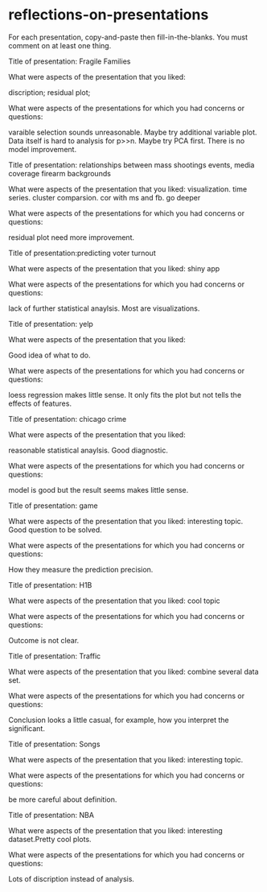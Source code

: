 # reflections-on-presentations

For each presentation, copy-and-paste then fill-in-the-blanks.  You must comment on at least one thing. 


Title of presentation: Fragile Families

What were aspects of the presentation that you liked:

discription; residual plot; 

What were aspects of the presentations for which you had concerns or questions:

varaible selection sounds unreasonable. Maybe try additional variable plot.
Data itself is hard to analysis for p>>n. Maybe try PCA first.
There is no model improvement.





Title of presentation: relationships between mass shootings events, media coverage firearm backgrounds

What were aspects of the presentation that you liked:
visualization. time series. cluster comparsion.  cor with ms and fb. go deeper

What were aspects of the presentations for which you had concerns or questions:

residual plot need more improvement.




Title of presentation:predicting voter turnout

What were aspects of the presentation that you liked:
shiny app

What were aspects of the presentations for which you had concerns or questions:

lack of further statistical anaylsis. Most are visualizations. 




Title of presentation: yelp

What were aspects of the presentation that you liked:

Good idea of what to do.

What were aspects of the presentations for which you had concerns or questions:

loess regression makes little sense. It only fits the plot but not tells the effects of features.




Title of presentation: chicago crime

What were aspects of the presentation that you liked:

reasonable statistical anaylsis. Good diagnostic.

What were aspects of the presentations for which you had concerns or questions:

model is good but the result seems makes little sense.


Title of presentation: game

What were aspects of the presentation that you liked: interesting topic. Good question to be solved.

What were aspects of the presentations for which you had concerns or questions:

How they measure the prediction precision.

Title of presentation: H1B

What were aspects of the presentation that you liked: cool topic

What were aspects of the presentations for which you had concerns or questions:

Outcome is not clear.


Title of presentation: Traffic

What were aspects of the presentation that you liked: combine several data set.

What were aspects of the presentations for which you had concerns or questions:

Conclusion looks a little casual, for example, how you interpret the significant.

Title of presentation: Songs

What were aspects of the presentation that you liked: interesting topic.

What were aspects of the presentations for which you had concerns or questions:

be more careful about definition.

Title of presentation: NBA

What were aspects of the presentation that you liked: interesting dataset.Pretty cool plots.

What were aspects of the presentations for which you had concerns or questions:

Lots of discription instead of analysis.






